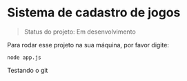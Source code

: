 # Sistema de cadastro de jogos #

> Status do projeto: Em desenvolvimento 

Para rodar esse projeto na sua máquina, por favor digite:


```
node app.js 
```

Testando o git 
